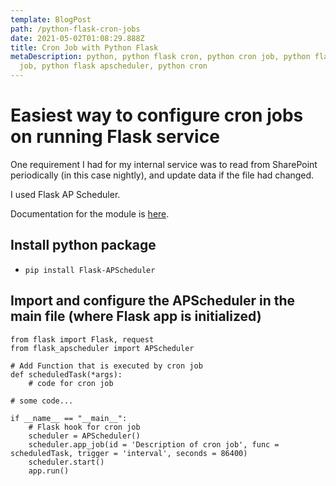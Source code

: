 ```yaml
---
template: BlogPost
path: /python-flask-cron-jobs
date: 2021-05-02T01:08:29.888Z
title: Cron Job with Python Flask
metaDescription: python, python flask cron, python cron job, python flask cron
  job, python flask apscheduler, python cron
---
```

# Easiest way to configure cron jobs on running Flask service
One requirement I had for my internal service was to read from SharePoint periodically (in this case nightly), and update data if the file had changed.

I used Flask AP Scheduler.

Documentation for the module is [here](https://github.com/viniciuschiele/flask-apscheduler).

## Install python package 
- `pip install Flask-APScheduler`

## Import and configure the APScheduler in the main file (where Flask app is initialized)

```
from flask import Flask, request
from flask_apscheduler import APScheduler

# Add Function that is executed by cron job
def scheduledTask(*args):
    # code for cron job

# some code...

if __name__ == "__main__":
    # Flask hook for cron job
    scheduler = APScheduler()
    scheduler.app_job(id = 'Description of cron job', func = scheduledTask, trigger = 'interval', seconds = 86400)
    scheduler.start()
    app.run()
```